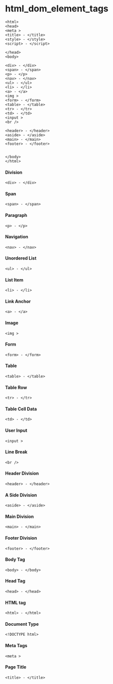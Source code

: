 # html_dom_element_tags

```
<html>
<head>
<meta >
<title> - </title>
<style> - </style>
<script> - </script>

</head>
<body>

<div> - </div>
<span> - </span>
<p> - </p>
<nav> - </nav>
<ul> - </ul>
<li> - </li>
<a> - </a>
<img >
<form> - </form>
<table> - </table>
<tr> - </tr>
<td> - </td>
<input >
<br />

<header> - </header>
<aside> - </aside>
<main> - </main>
<footer> - </footer>


</body>
</html>
```

#### Division
```
<div> - </div>
```

#### Span
```
<span> - </span>
```

#### Paragraph
```
<p> - </p>
```

#### Navigation
```
<nav> - </nav>
```

#### Unordered List
```
<ul> - </ul>
```

#### List Item
```
<li> - </li>
```

#### Link Anchor
```
<a> - </a>
```

#### Image
```
<img >
```

#### Form
```
<form> - </form>
```

#### Table
```
<table> - </table>
```

#### Table Row
```
<tr> - </tr>
```

#### Table Cell Data
```
<td> - </td>
```

#### User Input
```
<input >
```

#### Line Break
```
<br />
```

#### Header Division
```
<header> - </header>
```

#### A Side Division
```
<aside> - </aside>
```

#### Main Division
```
<main> - </main>
```

#### Footer Division
```
<footer> - </footer>
```

#### Body Tag
```
<body> - </body>
```

#### Head Tag
```
<head> - </head>
```

#### HTML tag
```
<html> - </html>
```

#### Document Type
```
<!DOCTYPE html>
```

#### Meta Tags
```
<meta >
```

#### Page Title
```
<title> - </title>
```
